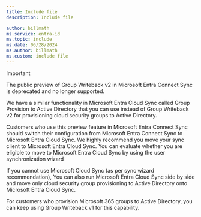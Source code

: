 ```yaml
---
title: Include file
description: Include file

author: billmath
ms.service: entra-id
ms.topic: include
ms.date: 06/28/2024
ms.author: billmath
ms.custom: include file
---
```



>[!IMPORTANT]
>The public preview of Group Writeback v2 in Microsoft Entra Connect Sync is deprecated and no longer supported.
> 
>We have a similar functionality in Microsoft Entra Cloud Sync called Group Provision to Active Directory that you can use instead of Group Writeback v2 for provisioning cloud security groups to Active Directory.
> 
>Customers who use this preview feature in Microsoft Entra Connect Sync should switch their configuration from Microsoft Entra Connect Sync to Microsoft Entra Cloud Sync. We highly recommend you move your sync client to Microsoft Entra Cloud Sync. You can evaluate whether you are eligible to move to Microsoft Entra Cloud Sync by using the user synchronization wizard
> 
>If you cannot use Microsoft Cloud Sync (as per sync wizard recommendation), You can also run Microsoft Entra Cloud Sync side by side and move only cloud security group provisioning to Active Directory onto Microsoft Entra Cloud Sync.
> 
>For customers who provision Microsoft 365 groups to Active Directory, you can keep using Group Writeback v1 for this capability.